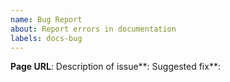 ```yaml
---
name: Bug Report
about: Report errors in documentation
labels: docs-bug
---
```

**Page URL**: 
Description of issue**:
Suggested fix**:
